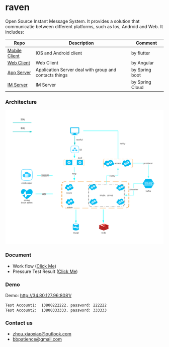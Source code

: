 # raven

Open Source Instant Message System. 
It provides a solution that communicatie between different platforms, such as Ios, Android and Web. It includes:

|  Repo   | Description  | Comment |
|  ----  | ----  | ----  |
| [Mobile Client](https://github.com/bbpatience/raven-client) | IOS and Android client |  by flutter |
| [Web Client](https://github.com/bbpatience/raven-web) | Web Client| by Angular |
| [App Server](https://github.com/bbpatience/raven-appserver) | Application Server deal with group and contacts things | by Spring boot |
| [IM Server](https://github.com/IamNotShady/raven) | IM Server | by Spring Cloud|


### Architecture

![avatar](./doc/设计文档/image/架构设计图.png)


### Document

* Work flow
([Click Me](./doc/设计文档/doc/process.md))
* Pressure Test Result
([Click Me](./doc/压测记录/doc/2019.6.2-压测记录.md)) 

### Demo

Demo: http://34.80.127.96:8081/

```
Test Account1:  13800222222, password: 222222
Test Account2:  13800333333, password: 333333
```

### Contact us
* zhou.xiaoxiao@outlook.com
* bbpatience@gmail.com
